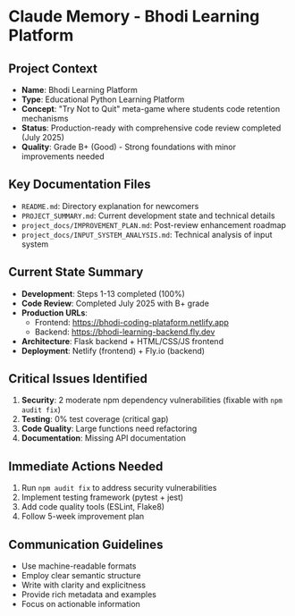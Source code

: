 # Claude Memory - Bhodi Learning Platform

## Project Context
- **Name**: Bhodi Learning Platform
- **Type**: Educational Python Learning Platform
- **Concept**: "Try Not to Quit" meta-game where students code retention mechanisms
- **Status**: Production-ready with comprehensive code review completed (July 2025)
- **Quality**: Grade B+ (Good) - Strong foundations with minor improvements needed

## Key Documentation Files
- `README.md`: Directory explanation for newcomers
- `PROJECT_SUMMARY.md`: Current development state and technical details
- `project_docs/IMPROVEMENT_PLAN.md`: Post-review enhancement roadmap
- `project_docs/INPUT_SYSTEM_ANALYSIS.md`: Technical analysis of input system

## Current State Summary
- **Development**: Steps 1-13 completed (100%)
- **Code Review**: Completed July 2025 with B+ grade
- **Production URLs**: 
  - Frontend: https://bhodi-coding-plataform.netlify.app
  - Backend: https://bhodi-learning-backend.fly.dev
- **Architecture**: Flask backend + HTML/CSS/JS frontend
- **Deployment**: Netlify (frontend) + Fly.io (backend)

## Critical Issues Identified
1. **Security**: 2 moderate npm dependency vulnerabilities (fixable with `npm audit fix`)
2. **Testing**: 0% test coverage (critical gap)
3. **Code Quality**: Large functions need refactoring
4. **Documentation**: Missing API documentation

## Immediate Actions Needed
1. Run `npm audit fix` to address security vulnerabilities
2. Implement testing framework (pytest + jest)
3. Add code quality tools (ESLint, Flake8)
4. Follow 5-week improvement plan

## Communication Guidelines
- Use machine-readable formats
- Employ clear semantic structure
- Write with clarity and explicitness
- Provide rich metadata and examples
- Focus on actionable information
